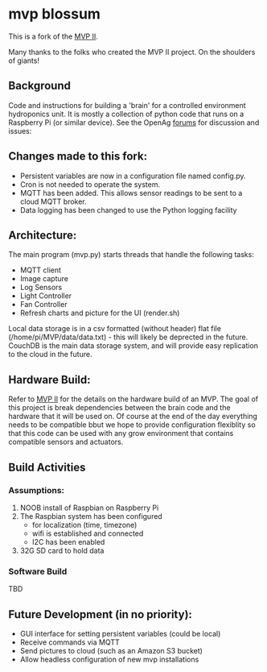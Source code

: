 # mvp blossum

This is a fork of the [MVP II](https://github.com/webbhm/OpenAg-MVP-II).

Many thanks to the folks who created the MVP II project.  On the shoulders of giants!

## Background 

Code and instructions for building a 'brain' for a controlled environment hydroponics unit.
It is mostly a collection of python code that runs on a Raspberry Pi (or similar device).  See the OpenAg [forums](http://forum.openag.media.mit.edu/) for discussion and issues:

## Changes made to this fork: 

  - Persistent variables are now in a configuration file named config.py.
  - Cron is not needed to operate the system.
  - MQTT has been added.  This allows sensor readings to be sent to a cloud MQTT broker.
  - Data logging has been changed to use the Python logging facility

## Architecture:

The main program (mvp.py) starts threads that handle the following tasks:
  - MQTT client
  - Image capture
  - Log Sensors
  - Light Controller
  - Fan Controller
  - Refresh charts and picture for the UI (render.sh)

Local data storage is in a csv formatted (without header) flat file (/home/pi/MVP/data/data.txt) - this will likely be deprected in the future.
CouchDB is the main data storage system, and will provide easy replication to the cloud in the future.

## Hardware Build:

Refer to [MVP II](https://github.com/webbhm/OpenAg-MVP-II) for the details on the hardware build of an MVP. The goal of this project is break 
dependencies between the brain code and the hardware that it will be used on.  Of course at the end of the day everything needs to be compatible bbut we hope to provide configuration flexiblity so that this code can be used with any grow environment that contains compatible sensors and
actuators.

## Build Activities
### Assumptions:
1. NOOB install of Raspbian on Raspberry Pi
2. The Raspbian system has been configured 
    - for localization (time, timezone)
    - wifi is established and connected
    - I2C has been enabled
2. 32G SD card to hold data

### Software Build
TBD

## Future Development (in no priority):
- GUI interface for setting persistent variables (could be local)
- Receive commands via MQTT
- Send pictures to cloud (such as an Amazon S3 bucket)
- Allow headless configuration of new mvp installations
